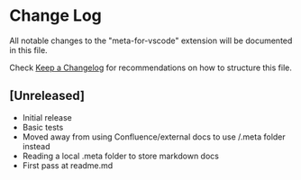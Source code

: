 # Change Log

All notable changes to the "meta-for-vscode" extension will be documented in this file.

Check [Keep a Changelog](http://keepachangelog.com/) for recommendations on how to structure this file.


## [Unreleased]

- Initial release
- Basic tests
- Moved away from using Confluence/external docs to use /.meta folder instead
- Reading a local .meta folder to store markdown docs 
- First pass at readme.md